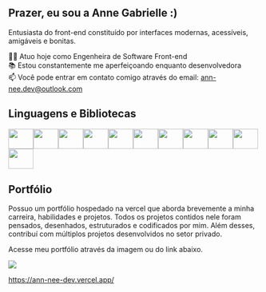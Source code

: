 ## Prazer, eu sou a Anne Gabrielle :)

Entusiasta do front-end constituído por interfaces modernas, acessíveis, amigáveis e bonitas.

👩‍💻 Atuo hoje como Engenheira de Software Front-end <br/>
📚 Estou constantemente me aperfeiçoando enquanto desenvolvedora <br/>
📫 Você pode entrar em contato comigo através do email: ann-nee.dev@outlook.com <br/>

## Linguagens e Bibliotecas

<div style="display: flex; flex-wrap: wrap">
  <img src="https://cdn.jsdelivr.net/gh/devicons/devicon@latest/icons/react/react-original.svg" height="40" width="50" />        
  <img src="https://cdn.jsdelivr.net/gh/devicons/devicon@latest/icons/typescript/typescript-original.svg" height="40" width="50" />
  <img src="https://cdn.jsdelivr.net/gh/devicons/devicon@latest/icons/javascript/javascript-original.svg" height="40" width="50" />
  <img src="https://cdn.jsdelivr.net/gh/devicons/devicon@latest/icons/jquery/jquery-original.svg" height="40" width="50" />
  <img src="https://cdn.jsdelivr.net/gh/devicons/devicon@latest/icons/html5/html5-original.svg" height="40" width="50" />
  <img src="https://cdn.jsdelivr.net/gh/devicons/devicon@latest/icons/css3/css3-original.svg" height="40" width="50" />
  <img src="https://cdn.jsdelivr.net/gh/devicons/devicon@latest/icons/sass/sass-original.svg" height="40" width="50" />            
  <img src="https://cdn.jsdelivr.net/gh/devicons/devicon@latest/icons/bootstrap/bootstrap-original.svg" height="40" width="50" />     
  <img src="https://cdn.jsdelivr.net/gh/devicons/devicon@latest/icons/materializecss/materializecss-original.svg" height="40" width="50" />    
  <img src="https://cdn.jsdelivr.net/gh/devicons/devicon@latest/icons/php/php-original.svg" height="40" width="50" />
  <img src="https://cdn.jsdelivr.net/gh/devicons/devicon@latest/icons/cakephp/cakephp-original.svg" height="40" width="50" />
</div>

## Portfólio

Possuo um portfólio hospedado na vercel que aborda brevemente a minha carreira, habilidades e projetos. Todos os projetos contidos nele foram pensados, desenhados, estruturados e codificados por mim.  Além desses, contribuí com múltiplos projetos desenvolvidos no setor privado. <br>

Acesse meu portfólio através da imagem ou do link abaixo. 

<a href="https://ann-nee-dev.vercel.app/" target="_blank">
  <img src="https://github.com/ann-nee/ann-nee/assets/108037039/270eb060-3068-49f9-bed8-934df4768d4c"/>
</a>

https://ann-nee-dev.vercel.app/
